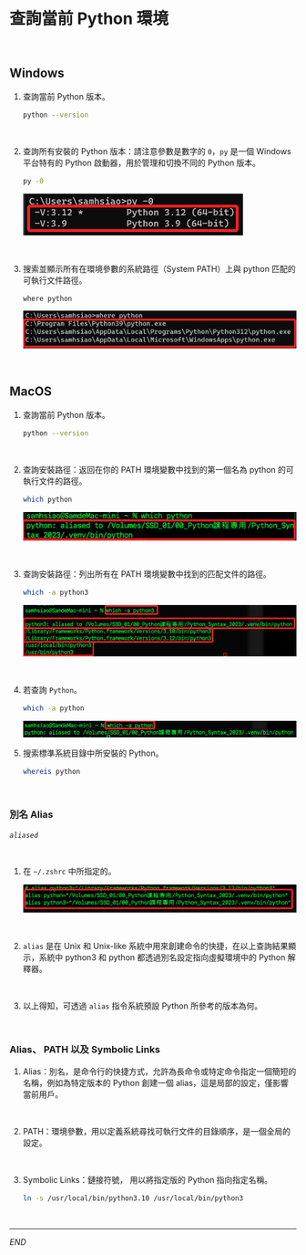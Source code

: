 # 查詢當前 Python 環境

<br>

## Windows

1. 查詢當前 Python 版本。

    ```bash
    python --version
    ```

<br>

2. 查詢所有安裝的 Python 版本：請注意參數是數字的 `0`，`py` 是一個 Windows 平台特有的 Python 啟動器，用於管理和切換不同的 Python 版本。

    ```bash
    py -0
    ```

    ![](images/img_03.png)

<br>

3. 搜索並顯示所有在環境參數的系統路徑（System PATH）上與 python 匹配的可執行文件路徑。

    ```bash
    where python
    ```
    
    ![](images/img_02.png)

<br>

## MacOS

1. 查詢當前 Python 版本。

    ```bash
    python --version
    ```

<br>

2. 查詢安裝路徑：返回在你的 PATH 環境變數中找到的第一個名為 python 的可執行文件的路徑。

    ```bash
    which python
    ```

    ![](images/img_04.png)

<br>

3. 查詢安裝路徑：列出所有在 PATH 環境變數中找到的匹配文件的路徑。

    ```bash
    which -a python3
    ```

    ![](images/img_15.png)

<br>

4. 若查詢 `Python`。

    ```bash
    which -a python
    ```

    ![](images/img_16.png)

5. 搜索標準系統目錄中所安裝的 Python。

    ```bash
    whereis python
    ```

<br>

### 別名 Alias 

_`aliased`_

<br>

1. 在 `~/.zshrc` 中所指定的。

    ![](images/img_17.png)

<br>

2. `alias` 是在 Unix 和 Unix-like 系統中用來創建命令的快捷，在以上查詢結果顯示，系統中 python3 和 python 都透過別名設定指向虛擬環境中的 Python 解釋器。

<br>

3. 以上得知，可透過 `alias` 指令系統預設 Python 所參考的版本為何。

<br>

### Alias、 PATH 以及 Symbolic Links

1. Alias：別名，是命令行的快捷方式，允許為長命令或特定命令指定一個簡短的名稱，例如為特定版本的 Python 創建一個 alias，這是局部的設定，僅影響當前用戶。

<br>

2. PATH：環境參數，用以定義系統尋找可執行文件的目錄順序，是一個全局的設定。

<br>

3. Symbolic Links：鏈接符號， 用以將指定版的 Python 指向指定名稱。

    ```bash
    ln -s /usr/local/bin/python3.10 /usr/local/bin/python3
    ```

<br>

---

_END_


